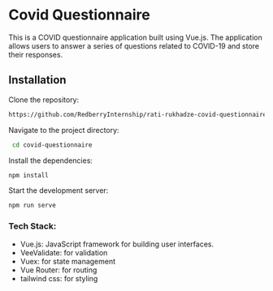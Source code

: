 # Covid Questionnaire

This is a COVID questionnaire application built using Vue.js. The application allows users to answer a series of questions related to COVID-19 and store their responses.

## Installation

Clone the repository:

```sh
https://github.com/RedberryInternship/rati-rukhadze-covid-questionnaire.git
```

Navigate to the project directory:

```sh
 cd covid-questionnaire
```

Install the dependencies:

```sh
npm install
```

Start the development server:

```sh
npm run serve
```

### Tech Stack:

- Vue.js: JavaScript framework for building user interfaces.
- VeeValidate: for validation
- Vuex: for state management
- Vue Router: for routing
- tailwind css: for styling
